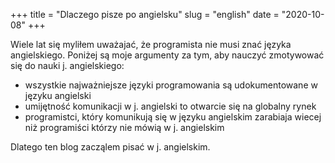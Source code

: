+++ 
title = "Dlaczego pisze po angielsku"
slug = "english" 
date = "2020-10-08"
+++

Wiele lat się myliłem uważajać, że programista nie musi znać języka angielskiego.
Poniżej są moje argumenty za tym, aby nauczyć zmotywować się do nauki j. angielskiego: 

* wszystkie najważniejsze języki programowania są udokumentowane w języku angielski
* umijętność komunikacji w j. angielski to otwarcie się na globalny rynek
* programistci, który komunikują się w języku angielskim zarabiaja wiecej niż programiści którzy nie mówią w j. angielskim

Dlatego ten blog zacząlem pisać w j. angielskim.

